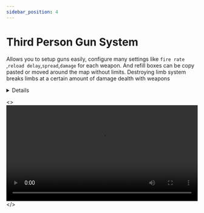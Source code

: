 ```yaml
---
sidebar_position: 4
---
```


# Third Person Gun System

Allows you to setup guns easily, configure many settings like `fire rate` ,`reload delay`,`spread`,`damage` for each weapon. And refill boxes can be copy pasted or moved around the map without limits.
Destroying limb system breaks limbs at a certain amount of damage dealth with weapons

<details>
  <summary>Details</summary>
  <div>
    <div>
    Uses `UI elements` for Magazines display.
    Uses `PartCache` and `FastCastRedux`
    Editable bullet model, sounds, animations and configuration for each weapon.
    </div>
  </div>
</details>



<>
  <video controls width="100%">
    <source src="https://www.dropbox.com/scl/fi/8bcsq5hor7og2po82s5qe/tpsgunsystem-1.mp4?raw=1&rlkey=ja5ac2nw562alit24esg2y3oo&dl=0" type="video/mp4" />
    Your browser does not support the video tag.
  </video>
</>

